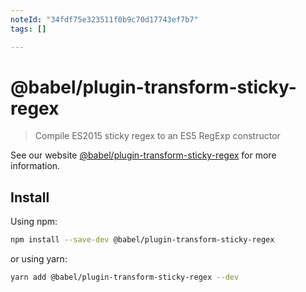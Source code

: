 ```yaml
---
noteId: "34fdf75e323511f0b9c70d17743ef7b7"
tags: []

---
```


# @babel/plugin-transform-sticky-regex

> Compile ES2015 sticky regex to an ES5 RegExp constructor

See our website [@babel/plugin-transform-sticky-regex](https://babeljs.io/docs/babel-plugin-transform-sticky-regex) for more information.

## Install

Using npm:

```sh
npm install --save-dev @babel/plugin-transform-sticky-regex
```

or using yarn:

```sh
yarn add @babel/plugin-transform-sticky-regex --dev
```
